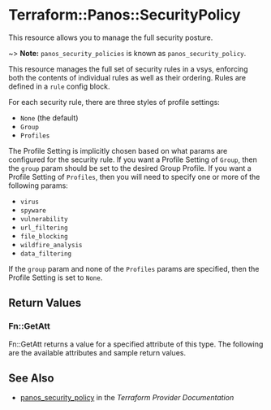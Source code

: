 # Terraform::Panos::SecurityPolicy

This resource allows you to manage the full security posture.

~> **Note:** `panos_security_policies` is known as `panos_security_policy`.

This resource manages the full set of security rules in a vsys, enforcing both
the contents of individual rules as well as their ordering.  Rules are defined
in a `rule` config block.

For each security rule, there are three styles of profile settings:

* `None` (the default)
* `Group`
* `Profiles`

The Profile Setting is implicitly chosen based on what params are configured
for the security rule.  If you want a Profile Setting of `Group`, then the
`group` param should be set to the desired Group Profile.  If you want a
Profile Setting of `Profiles`, then you will need to specify one or more of
the following params:

* `virus`
* `spyware`
* `vulnerability`
* `url_filtering`
* `file_blocking`
* `wildfire_analysis`
* `data_filtering`

If the `group` param and none of the `Profiles` params are specified, then
the Profile Setting is set to `None`.

## Return Values

### Fn::GetAtt

Fn::GetAtt returns a value for a specified attribute of this type. The following are the available attributes and sample return values.

## See Also

* [panos_security_policy](https://www.terraform.io/docs/providers/panos/r/security_policy.html) in the _Terraform Provider Documentation_